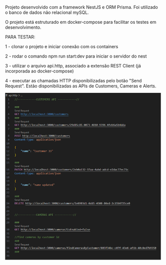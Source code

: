 Projeto desenvolvido com a framework NestJS e ORM Prisma.
Foi utilizado o banco de dados não relacional mySQL.

O projeto está estruturado em docker-compose para facilitar os testes em desenvolvimento.

PARA TESTAR:

1 - clonar o projeto e iniciar conexão com os containers

2 - rodar o comando npm run start:dev para iniciar o servidor do nest

3 - utilizar o arquivo api.http, associado a extensão REST Client (já incorporada ao docker-compose)

4 - executar as chamadas HTTP disponibilizadas pelo botão "Send Request". Estão disponibilizadas as APIs de Customers, Cameras e Alerts.

![Alt text](image.png)
